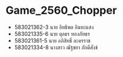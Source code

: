 # Game_2560_Chopper
+ 583021362-3 นาย อิทธิพล อินทะแสง
+ 583021335-6 นาย ตุลธร ทองภัทธร
+ 583021361-5 นาย อภิสิทธิ์ ละครราช
+ 583021334-8 นางสาว ณัฐชยา ภักดีสังข์
